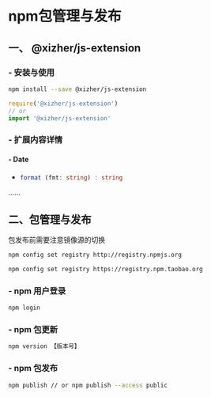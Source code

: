 # npm包管理与发布
## 一、 @xizher/js-extension

### - 安装与使用

```bash
npm install --save @xizher/js-extension
```

```javascript
require('@xizher/js-extension')
// or
import '@xizher/js-extension'
```

### - 扩展内容详情

#### - Date

- ```typescript
  format (fmt: string) : string
  ```

......

## 二、包管理与发布

包发布前需要注意镜像源的切换

```bash
npm config set registry http://registry.npmjs.org
```

```bash
npm config set registry https://registry.npm.taobao.org
```

### - npm 用户登录

```bash
npm login
```

### - npm 包更新

```bash
npm version 【版本号】
```

### - npm 包发布

```bash
npm publish // or npm publish --access public
```

